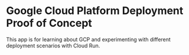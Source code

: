 # Google Cloud Platform Deployment Proof of Concept

This app is for learning about GCP and experimenting with different deployment scenarios with Cloud Run.

